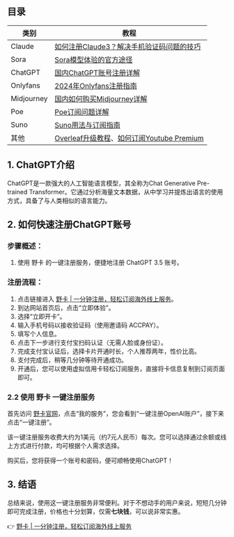 ## 目录
| 类别       | 教程                                                                 |
|------------|----------------------------------------------------------------------|
| Claude     | [如何注册Claude3？解决手机验证码问题的技巧](https://bit.ly/bewildcard) |
| Sora       | [Sora模型体验的官方途径](https://bit.ly/bewildcard)                     |
| ChatGPT    | [国内ChatGPT账号注册详解](https://bit.ly/bewildcard)                   |
| Onlyfans   | [2024年Onlyfans注册指南](https://bit.ly/bewildcard)               |
| Midjourney | [国内如何购买Midjourney详解](https://bit.ly/bewildcard)              |
| Poe        | [Poe订阅问题详解](https://bit.ly/bewildcard)                           |
| Suno       | [Suno用法与订阅指南](https://bit.ly/bewildcard)                       |
| 其他       | [Overleaf升级教程](https://bit.ly/bewildcard)、[如何订阅Youtube Premium](https://bit.ly/bewildcard)  |

## 1. ChatGPT介绍

ChatGPT是一款强大的人工智能语言模型，其全称为Chat Generative Pre-trained Transformer。它通过分析海量文本数据，从中学习并提炼出语言的使用方式，具备了与人类相似的语言能力。

## 2. 如何快速注册ChatGPT账号

### 步骤概述：
1. 使用 野卡 的一键注册服务，便捷地注册 ChatGPT 3.5 账号。

### 注册流程：
1. 点击链接进入 [野卡 | 一分钟注册，轻松订阅海外线上服务](https://bit.ly/bewildcard)。
2. 到达网站首页后，点击“立即体验”。
3. 选择“立即开卡”。
4. 输入手机号码以接收验证码（使用邀请码 ACCPAY）。
5. 填写个人信息。
6. 点击下一步进行支付宝扫码认证（无需人脸或身份证）。
7. 完成支付宝认证后，选择卡片开通时长，个人推荐两年，性价比高。
8. 支付完成后，稍等几分钟等待开通成功。
9. 开通后，您可以使用虚拟信用卡轻松订阅服务，直接将卡信息复制到订阅页面即可。

### 2.2 使用 野卡 一键注册服务

首先访问 [野卡官网](https://bit.ly/bewildcard)，点击“我的服务”，您会看到“一键注册OpenAI账户”，接下来点击“一键注册”。

该一键注册服务收费大约为1美元（约7元人民币）每次。您可以选择通过余额或线上方式进行付款，均可根据个人需求选择。

购买后，您将获得一个账号和密码，便可顺畅使用ChatGPT！

## 3. 结语

总结来说，使用这一键注册服务非常便利。对于不想动手的用户来说，短短几分钟即可完成注册，价格也十分划算，仅需<strong>七块钱</strong>，可以说非常实惠。

👉 [野卡 | 一分钟注册，轻松订阅海外线上服务](https://bit.ly/bewildcard)